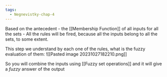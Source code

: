 ```yaml
---
tags:
  - Negnevistky-chap-4
---
```

Based on the antecedent -  the [[Membership Function]] of all inputs for all the sets - All the rules will be fired, because all the inputs belong to all the sets, to some extent.

This step we understand by each one of the rules, what is the fuzzy evaluation of them:
![[Pasted image 20231027182210.png]]

So you will combine the inputs using [[Fuzzy set operations]] and it will give a *fuzzy* answer of the output